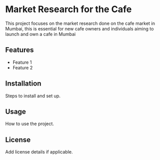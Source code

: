 # Market Research for the Cafe
This project focuses on the market research done on the cafe market in Mumbai, this is essential for new cafe owners and individuals aiming to launch and own a cafe in Mumbai

## Features 
- Feature 1
- Feature 2

## Installation
Steps to install and set up.

## Usage
How to use the project.

## License
Add license details if applicable. 

